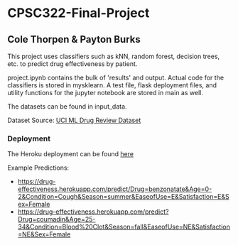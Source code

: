 # CPSC322-Final-Project
## Cole Thorpen & Payton Burks

This project uses classifiers such as kNN, random forest, decision trees, etc. to predict drug effectiveness by patient.

project.ipynb contains the bulk of 'results' and output. Actual code for the classifiers is stored in mysklearn. A test file, flask deployment files, and utility functions for the jupyter notebook are stored in main as well.

The datasets can be found in input_data.

Dataset Source: [UCI ML Drug Review Dataset](https://www.kaggle.com/datasets/jessicali9530/kuc-hackathon-winter-2018?select=drugsComTest_raw.csv)

### Deployment
The Heroku deployment can be found [here](https://drug-effectiveness.herokuapp.com)  

Example Predictions:
- https://drug-effectiveness.herokuapp.com/predict/Drug=benzonatate&Age=0-2&Condition=Cough&Season=summer&EaseofUse=E&Satisfaction=E&Sex=Female
- https://drug-effectiveness.herokuapp.com/predict?Drug=coumadin&Age=25-34&Condition=Blood%20Clot&Season=fall&EaseofUse=NE&Satisfaction=NE&Sex=Female
